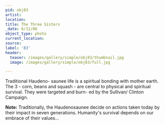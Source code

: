 ```yaml
---
pid: obj83
artist:
location:
title: The Three Sisters
_date: 6/11/06
object_type: photo
current_location:
source:
label: '83'
header:
  teaser: /images/gallery/simple/obj83/thumbnail.jpg
  image: /images/gallery/simple/obj83/full.jpg

---
```

Traditional Haudeno- saunee life is a spiritual bonding with mother earth. The 3 - corn, beans and squash - are central to physical and spiritual survival. They were targeted and burn- ed by the Sullivan/ Clinton Campaign.

**Note:**
Traditionally, the Haudenosaunee decide on actions taken today by their impact in seven generations. Humanity's survival depends on our embrace of their values...
